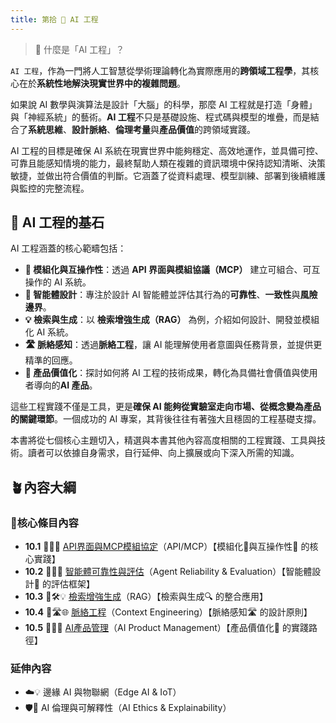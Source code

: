 ```yaml
---
title: 第拾 🌉 AI 工程
---
```

>  🌉 什麼是「AI 工程」？

`AI 工程`，作為一門將人工智慧從學術理論轉化為實際應用的**跨領域工程學**，其核心在於**系統性地解決現實世界中的複雜問題**。

如果說 AI 數學與演算法是設計「大腦」的科學，那麼 AI 工程就是打造「身體」與「神經系統」的藝術。**AI 工程**不只是基礎設施、程式碼與模型的堆疊，而是結合了**系統思維**、**設計脈絡**、**倫理考量**與**產品價值**的跨領域實踐。

AI 工程的目標是確保 AI 系統在現實世界中能夠穩定、高效地運作，並具備可控、可靠且能感知情境的能力，最終幫助人類在複雜的資訊環境中保持認知清晰、決策敏捷，並做出符合價值的判斷。它涵蓋了從資料處理、模型訓練、部署到後續維護與監控的完整流程。

## 🌉 **AI 工程的基石**

AI 工程涵蓋的核心範疇包括：
- **🧩 模組化與互操作性**：透過 **API 界面與模組協議（MCP）** 建立可組合、可互操作的 AI 系統。
- **🤖 智能體設計**：專注於設計 AI 智能體並評估其行為的**可靠性**、**一致性**與**風險邊界**。
- **💡 檢索與生成**：以 **檢索增強生成（RAG）** 為例，介紹如何設計、開發並模組化 AI 系統。
- **🛣 脈絡感知**：透過**脈絡工程**，讓 AI 能理解使用者意圖與任務背景，並提供更精準的回應。
- **🎁 產品價值化**：探討如何將 AI 工程的技術成果，轉化為具備社會價值與使用者導向的**AI 產品**。

這些工程實踐不僅是工具，更是**確保 AI 能夠從實驗室走向市場、從概念變為產品的關鍵環節**。一個成功的 AI 專案，其背後往往有著強大且穩固的工程基礎支撐。

本書將從七個核心主題切入，精選與本書其他內容高度相關的工程實踐、工具與技術。讀者可以依據自身需求，自行延伸、向上擴展或向下深入所需的知識。

## 🪴內容大綱

### 🌰核心條目內容
- **10.1** 🌉🔗🔐 [API界面與MCP模組協定](10-01-API_MCP.zh-hant)（API/MCP）【模組化🧩與互操作性🚀 的核心實踐】
- **10.2** 🌉🤖🚨 [智能體可靠性與評估](10-02-Agent_Reliability_Evaluation.zh-hant)（Agent Reliability & Evaluation）【智能體設計🤖 的評估框架】
- **10.3** 🌉🛠️💡 [檢索增強生成](10-03-RAG.zh-hant)（RAG）【檢索與生成🔍 的整合應用】
- **10.4** 🌉🛣🌐 [脈絡工程](10-04-Context_Engineering.zh-hant)（Context Engineering）【脈絡感知🛣️ 的設計原則】
- **10.5** 🎁🚀🌱 [AI產品管理](10-05-AI_PM.zh-hant)（AI Product Management）【產品價值化🎁 的實踐路徑】

### 延伸內容
- ☁️💡 邊緣 AI 與物聯網（Edge AI & IoT）
- 🛡️📝 AI 倫理與可解釋性（AI Ethics & Explainability）